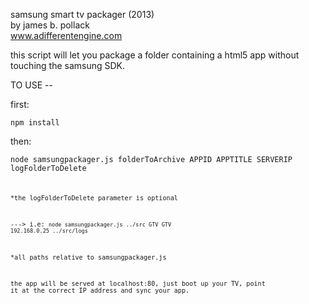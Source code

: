 samsung smart tv packager (2013)<br>
by james b. pollack<br>
www.adifferentengine.com<br>

this script will let you package a folder containing a html5 app without touching the samsung SDK.  

TO USE -- 

first:  

<code>npm install </code>

then:

<code>node samsungpackager.js folderToArchive APPID APPTITLE SERVERIP logFolderToDelete<code>

*the logFolderToDelete parameter is optional

---> i.e: <code>node samsungpackager.js ../src GTV GTV 192.168.0.25 ../src/logs</code>

*all paths relative to samsungpackager.js

the app will be served at localhost:80, just boot up your TV, point it at the correct IP address and sync your app.

